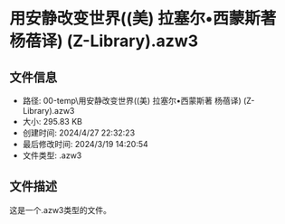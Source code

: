 ﻿# 用安静改变世界((美) 拉塞尔•西蒙斯著 杨蓓译) (Z-Library).azw3

## 文件信息
- 路径: 00-temp\用安静改变世界((美) 拉塞尔•西蒙斯著 杨蓓译) (Z-Library).azw3
- 大小: 295.83 KB
- 创建时间: 2024/4/27 22:32:23
- 最后修改时间: 2024/3/19 14:20:54
- 文件类型: .azw3

## 文件描述
这是一个.azw3类型的文件。

